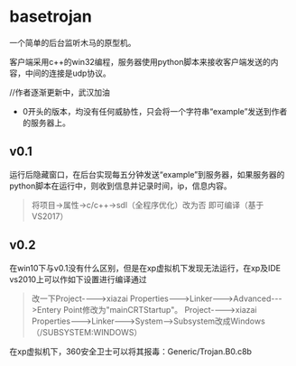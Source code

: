 # basetrojan
一个简单的后台监听木马的原型机。

客户端采用c++的win32编程，服务器使用python脚本来接收客户端发送的内容，中间的连接是udp协议。

//作者逐渐更新中，武汉加油

* 0开头的版本，均没有任何威胁性，只会将一个字符串“example”发送到作者的服务器上。

## v0.1
运行后隐藏窗口，在后台实现每五分钟发送“example”到服务器，如果服务器的python脚本在运行中，则收到信息并记录时间，ip，信息内容。
> 将项目->属性->c/c++->sdl（全程序优化）改为否 即可编译（基于VS2017）

## v0.2
在win10下与v0.1没有什么区别，但是在xp虚拟机下发现无法运行，在xp及IDE vs2010上可以作如下设置进行编译通过
> 改一下Project---->xiazai Properties--->Linker--->Advanced--->Entery Point修改为"mainCRTStartup"。
Project---->xiazai Properties--->Linker--->System-->Subsystem改成Windows（/SUBSYSTEM:WINDOWS）

在xp虚拟机下，360安全卫士可以将其报毒：Generic/Trojan.B0.c8b

